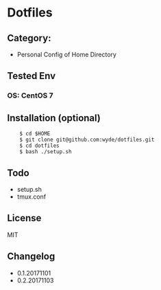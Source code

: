 Dotfiles
===

## Category:
- Personal Config of Home Directory

## Tested Env
### OS: CentOS 7

## Installation (optional)
```
    $ cd $HOME
    $ git clone git@github.com:wyde/dotfiles.git
    $ cd dotfiles
    $ bash ./setup.sh
```

## Todo
- setup.sh
- tmux.conf

## License
MIT

## Changelog
- 0.1.20171101
- 0.2.20171103
